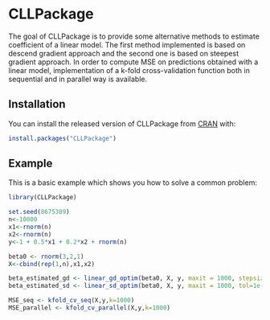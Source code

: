 # CLLPackage

<!-- badges: start -->
<!-- badges: end -->
The goal of CLLPackage is to provide some alternative methods to estimate coefficient of a linear model. The first method implemented is based on descend gradient approach and the second one is based on steepest gradient approach. In order to compute MSE on predictions obtained with a linear model, implementation of a k-fold cross-validation function both in sequential and in parallel way is available. 

## Installation

You can install the released version of CLLPackage from [CRAN](https://CRAN.R-project.org) with:

``` r
install.packages("CLLPackage")
```

## Example

This is a basic example which shows you how to solve a common problem:

``` r
library(CLLPackage)

set.seed(8675309)
n<-10000
x1<-rnorm(n)
x2<-rnorm(n)
y<-1 + 0.5*x1 + 0.2*x2 + rnorm(n)

beta0 <- rnorm(3,2,1)
X<-cbind(rep(1,n),x1,x2)

beta_estimated_gd <- linear_gd_optim(beta0, X, y, maxit = 1000, stepsize = 1e-5, tol=1e-5)
beta_estimated_sd <- linear_sd_optim(beta0, X, y, maxit = 1000, tol=1e-4)

MSE_seq <- kfold_cv_seq(X,y,k=1000)
MSE_parallel <- kfold_cv_parallel(X,y,k=1000)

```

